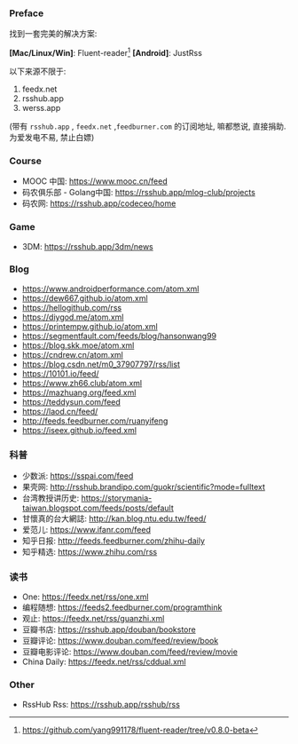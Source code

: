 ### Preface
找到一套完美的解决方案: 

**[Mac/Linux/Win]**: Fluent-reader[^1]
**[Android]**: JustRss

以下来源不限于:
1. feedx.net
2. rsshub.app
3. werss.app

(带有 `rsshub.app` , `feedx.net` ,`feedburner.com` 的订阅地址, 嘛都憋说, 直接捐助. 为爱发电不易, 禁止白嫖)

### Course
+ MOOC 中国: https://www.mooc.cn/feed
+ 码农俱乐部 - Golang中国: https://rsshub.app/mlog-club/projects
+ 码农网: https://rsshub.app/codeceo/home

### Game
+ 3DM: https://rsshub.app/3dm/news

### Blog
+ https://www.androidperformance.com/atom.xml
+ https://dew667.github.io/atom.xml
+ https://hellogithub.com/rss
+ https://diygod.me/atom.xml
+ https://printempw.github.io/atom.xml
+ https://segmentfault.com/feeds/blog/hansonwang99
+ https://blog.skk.moe/atom.xml
+ https://cndrew.cn/atom.xml
+ https://blog.csdn.net/m0_37907797/rss/list
+ https://10101.io/feed/
+ https://www.zh66.club/atom.xml
+ https://mazhuang.org/feed.xml
+ https://teddysun.com/feed
+ https://laod.cn/feed/
+ http://feeds.feedburner.com/ruanyifeng
+ https://iseex.github.io/feed.xml

### 科普
+ 少数派: https://sspai.com/feed
+ 果壳网: http://rsshub.brandipo.com/guokr/scientific?mode=fulltext
+ 台湾教授讲历史: https://storymania-taiwan.blogspot.com/feeds/posts/default
+ 甘懷真的台大網誌: http://kan.blog.ntu.edu.tw/feed/
+ 爱范儿: https://www.ifanr.com/feed
+ 知乎日报: http://feeds.feedburner.com/zhihu-daily
+ 知乎精选: https://www.zhihu.com/rss

### 读书
+ One: https://feedx.net/rss/one.xml
+ 编程随想: https://feeds2.feedburner.com/programthink
+ 观止: https://feedx.net/rss/guanzhi.xml
+ 豆瓣书店: https://rsshub.app/douban/bookstore
+ 豆瓣评论: https://www.douban.com/feed/review/book
+ 豆瓣电影评论: https://www.douban.com/feed/review/movie
+ China Daily: https://feedx.net/rss/cddual.xml

### Other
+ RssHub Rss: https://rsshub.app/rsshub/rss

[^1]: https://github.com/yang991178/fluent-reader/tree/v0.8.0-beta


